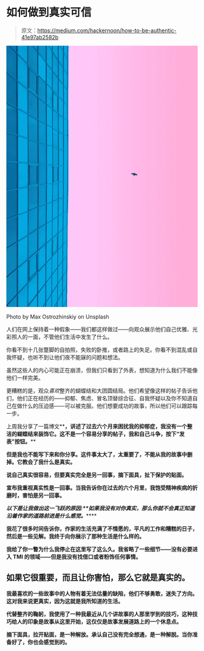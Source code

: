 # 如何做到真实可信

> 原文：<https://medium.com/hackernoon/how-to-be-authentic-41e97ab2582b>

![](img/1c3bbdff9f555486013dd37d0598bd49.png)

Photo by Max Ostrozhinskiy on Unsplash

人们在网上保持着一种假象——我们都这样做过——向观众展示他们自己优雅、光彩照人的一面，不管他们生活中发生了什么。

你看不到十几张蹩脚的自拍照，失败的卧推，或者路上的失足。你看不到混乱或自我怀疑，也听不到让他们夜不能寐的问题和想法。

虽然这些人的内心可能正在崩溃，但我们只看到了外表，想知道为什么我们不能像他们一样完美。

更糟糕的是，观众*喜欢*整齐的蝴蝶结和大团圆结局。他们希望像这样的帖子告诉他们，他们正在经历的——抑郁、焦虑、冒名顶替综合征、自我怀疑以及你不知道自己在做什么的压迫感——可以被克服。他们想要成功的故事，所以他们可以跟踪每一步。

上周我分享了一篇博文**[](http://wp.me/p2MjRL-lwN)****，讲述了过去六个月来困扰我的抑郁症，我没有一个整洁的蝴蝶结来装饰它。这不是一个容易分享的帖子，我和自己斗争，按下“发表”按钮。******

******但是我也不能写下来和你分享。这件事太大了，太重要了，不能从我的故事中删掉。它教会了我什么是真实。******

******说自己真实很容易，但要真实完全是另一回事，摘下面具，扯下保护的贴面。******

******宣布我重视真实性是一回事。当我告诉你在过去的六个月里，我饱受精神疾病的折磨时，害怕是另一回事。******

******以下是让我做出这一飞跃的原因:**如果我没有对你真实，那么你就不会真正*知道沿着作家的道路前进是什么感觉。*********

****我花了很多时间告诉你，作家的生活充满了不情愿的，平凡的工作和糟糕的日子，然后是一些见解。我终于向你展示了那种生活是什么样的。****

****我给了你一瞥为什么我停止在这里写了这么久。我省略了一些细节——没有必要进入 TMI 的领域——但是我没有找借口或者粉饰任何事情。****

## ****如果它很重要，而且让你害怕，那么它就是真实的。****

****我最喜欢的一些故事中的人物有着无法估量的缺陷，他们不够勇敢，迷失了方向。这对我来说更真实，因为这就是我所知道的生活。****

****代替整齐的鞠躬，我使用了一种我最近从几个讲故事的人那里学到的技巧，这种技巧给人的印象是故事从这里开始，这仅仅是故事发展道路上的一个休息点。****

****摘下面具，拉开贴面，是一种解放。承认自己没有完全想通，是一种解脱。当你准备好了，你也会感觉到的。****
